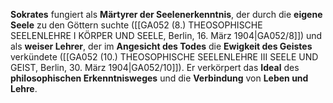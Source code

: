 
**Sokrates** fungiert als **Märtyrer der Seelenerkenntnis**, der durch die **eigene Seele** zu den Göttern suchte ([[GA052 (8.) THEOSOPHISCHE SEELENLEHRE I KÖRPER UND SEELE, Berlin, 16. März 1904|GA052/8]]) und als **weiser Lehrer**, der im **Angesicht des Todes** die **Ewigkeit des Geistes** verkündete ([[GA052 (10.) THEOSOPHISCHE SEELENLEHRE III SEELE UND GEIST, Berlin, 30. März 1904|GA052/10]]). Er verkörpert das **Ideal** des **philosophischen Erkenntnisweges** und die **Verbindung** von **Leben und Lehre**.
